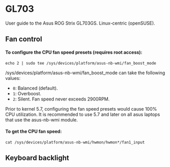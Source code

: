 # GL703
User guide to the Asus ROG Strix GL703GS. Linux-centric (openSUSE).

## Fan control

#### To configure the CPU fan speed presets (requires root access):

```
echo 2 | sudo tee /sys/devices/platform/asus-nb-wmi/fan_boost_mode
```

/sys/devices/platform/asus-nb-wmi/fan_boost_mode can take the following values:
- `0`: Balanced (default).
- `1`: Overboost.
- `2`: Silent. Fan speed never exceeds 2900RPM.

Prior to kernel 5.7, configuring the fan speed presets would cause 100% CPU utilization. It is recommended to use 5.7 and later on all asus laptops that use the asus-nb-wmi module.

#### To get the CPU fan speed:

```
cat /sys/devices/platform/asus-nb-wmi/hwmon/hwmon*/fan1_input
```

## Keyboard backlight
